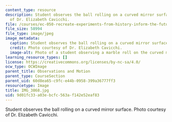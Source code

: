 ```yaml
---
content_type: resource
description: Student observes the ball rolling on a curved mirror surface. Photo courtesy
  of Dr. Elizabeth Cavicchi.
file: /courses/ec-050-recreate-experiments-from-history-inform-the-future-from-the-past-galileo-january-iap-2010/9d01fc33a03ebcfc563af142e52eaf83_IMG_3868.jpg
file_size: 58994
file_type: image/jpeg
image_metadata:
  caption: Student observes the ball rolling on a curved mirror surface.
  credit: Photo courtesy of Dr. Elizabeth Cavicchi.
  image-alt: Photo of a student observing a marble roll on the curved mirror surface.
learning_resource_types: []
license: https://creativecommons.org/licenses/by-nc-sa/4.0/
ocw_type: OCWImage
parent_title: Observations and Motion
parent_type: CourseSection
parent_uid: 60d8ea65-c9fc-e44b-0958-399a36777ff3
resourcetype: Image
title: IMG_3868.jpg
uid: 9d01fc33-a03e-bcfc-563a-f142e52eaf83
---
```

Student observes the ball rolling on a curved mirror surface. Photo courtesy of Dr. Elizabeth Cavicchi.